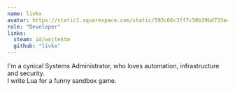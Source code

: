 ```yaml
---
name: livkx
avatar: https://static1.squarespace.com/static/593c66c3ff7c50b39bd733a4/59536f23fc0155d661127241/5aa837ad652dea0498211dc6/1594809793478/unnamed.jpg
role: "Developer"
links:
  steam: id/wojtektm
  github: "livkx"
---
```

I'm a cynical Systems Administrator, who loves automation, infrastructure and security.  
I write Lua for a funny sandbox game.

